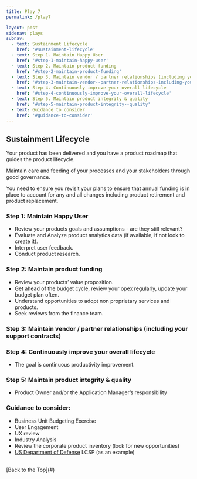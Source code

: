 ```yaml
---
title: Play 7
permalink: /play7

layout: post
sidenav: plays
subnav: 
  - text: Sustainment Lifecycle
    href: '#sustainment-lifecycle'
  - text: Step 1. Maintain Happy User
    href: '#step-1-maintain-happy-user'
  - text: Step 2. Maintain product funding
    href: '#step-2-maintain-product-funding'
  - text: Step 3. Maintain vendor / partner relationships (including your support contracts)
    href: '#step-3-maintain-vendor--partner-relationships-including-your-support-contracts'
  - text: Step 4. Continuously improve your overall lifecycle
    href: '#step-4-continuously-improve-your-overall-lifecycle'
  - text: Step 5. Maintain product integrity & quality
    href: '#step-5-maintain-product-integrity--quality'
  - text: Guidance to consider
    href: '#guidance-to-consider'
---
```

## Sustainment Lifecycle
Your product has been delivered and you have a product roadmap that guides the product lifecycle.

Maintain care and feeding of your processes and your stakeholders through good governance.

You need to ensure you revisit your plans to ensure that annual funding is in place to account for any and all changes including product retirement and product replacement.

### Step 1: Maintain Happy User
-	Review your products goals and assumptions - are they still relevant?
-	Evaluate and Analyze product analytics data (if available, if not look to create it).
-	Interpret user feedback.
-	Conduct product research.

### Step 2: Maintain product funding
-	Review your products’ value proposition.
-	Get ahead of the budget cycle, review your opex regularly, update your budget plan often.
-	Understand opportunities to adopt non proprietary services and products.
-	Seek reviews from the finance team.

### Step 3: Maintain vendor / partner relationships (including your support contracts)

### Step 4: Continuously improve your overall lifecycle
-	The goal is continuous productivity improvement.

### Step 5: Maintain product integrity & quality
- Product Owner and/or the Application Manager’s responsibility 

### Guidance to consider:
- Business Unit Budgeting Exercise
-	User Engagement
  -	UX review
- Industry Analysis
- Review the corporate product inventory (look for new opportunities)
- [US Department of Defense](http://acqnotes.com/acqnote/careerfields/life-cycle-sustainment-plan-lcsp) LCSP (as an example)

<br/>
[Back to the Top](#)